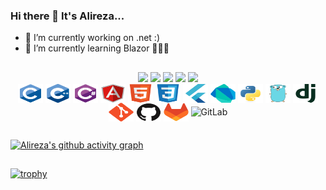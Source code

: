 ### Hi there 👋 It's Alireza... 

- 🔭 I’m currently working on .net :)
- 🌱 I’m currently learning Blazor 👨🏻‍💻
##

<div align="center">
<a href="https://twitter.com/AlirezaHadi1380" target="_blank"><img src="https://img.shields.io/badge/Twitter-7289DA?style=for-the-badge&logo=twitter&logoColor=white" target="_blank"></a>
<a href="https://www.instagram.com/_.alirziam._" target="_blank"><img src="https://img.shields.io/badge/-Instagram-%23E4405F?style=for-the-badge&logo=instagram&logoColor=white" target="_blank"></a>
<a href = "mailto:Alireza.hadi1380.aah@gmail.com"><img src="https://img.shields.io/badge/-Gmail-%23333?style=for-the-badge&logo=gmail&logoColor=white" target="_blank"></a>
<a href="https://t.me/Alireza_ahmadihadi" target="_blank"><img src="https://img.shields.io/badge/-Telegram-%23229ED9?style=for-the-badge&logo=telegram&logoColor=white" target="_blank"></a>
<a href="https://gitlab.com/AlirezaAhmadiHadi" target="_blank"><img src="https://img.shields.io/badge/-Gitlab-%236666C4?style=for-the-badge&logo=Gitlab&logoColor=white" target="_blank"></a>
</div>

<div align="center" style="display: inline_block">
  <img align="center" alt="C" height="30" width="40" src="https://raw.githubusercontent.com/devicons/devicon/master/icons/c/c-original.svg">
  <img align="center" alt="C++" height="30" width="40" src="https://raw.githubusercontent.com/devicons/devicon/master/icons/cplusplus/cplusplus-original.svg">
  <img align="center" alt="C#" height="30" width="40" src="https://raw.githubusercontent.com/devicons/devicon/master/icons/csharp/csharp-original.svg">
  <img align="center" alt="AngularJS" height="30" width="40" src="https://raw.githubusercontent.com/devicons/devicon/master/icons/angularjs/angularjs-original.svg">
  <img align="center" alt="HTML5" height="30" width="40" src="https://raw.githubusercontent.com/devicons/devicon/master/icons/html5/html5-original.svg">
  <img align="center" alt="CSS3" height="30" width="40" src="https://raw.githubusercontent.com/devicons/devicon/master/icons/css3/css3-original.svg">
  <img align="center" alt="Flutter" height="30" width="40" src="https://raw.githubusercontent.com/devicons/devicon/master/icons/flutter/flutter-original.svg">
  <img align="center" alt="Dart" height="30" width="40" src="https://raw.githubusercontent.com/devicons/devicon/master/icons/dart/dart-original.svg">
  <img align="center" alt="Python" height="30" width="40" src="https://raw.githubusercontent.com/devicons/devicon/master/icons/python/python-original.svg">
  <img align="center" alt="go" height="30" width="40" src="https://raw.githubusercontent.com/devicons/devicon/master/icons/go/go-original.svg">
  <img align="center" alt="Django" height="30" width="40" src="https://raw.githubusercontent.com/devicons/devicon/master/icons/django/django-plain.svg">
  <img align="center" alt="Git" height="30" width="40" src="https://raw.githubusercontent.com/devicons/devicon/master/icons/git/git-original.svg">
  <img align="center" alt="GitHub" height="30" width="40" src="https://raw.githubusercontent.com/devicons/devicon/master/icons/github/github-original.svg">
  <img align="center" alt="GitLab" height="30" width="40" src="https://raw.githubusercontent.com/devicons/devicon/master/icons/gitlab/gitlab-original.svg">
  <img align="center" alt="GitLab" height="30" width="40" src="https://cdn.cdnlogo.com/logos/b/67/blazor.svg">
</div>

##

[![Alireza's github activity graph](https://github-readme-activity-graph.cyclic.app/graph?username=AlirezaAhmadiHadi&theme=github-light)](https://github.com/ashutosh00710/github-readme-activity-graph)

##

[![trophy](https://github-profile-trophy.vercel.app/?username=AlirezaAhmadiHadi&theme=flat&margin-w=15)](https://github.com/ryo-ma/github-profile-trophy)
